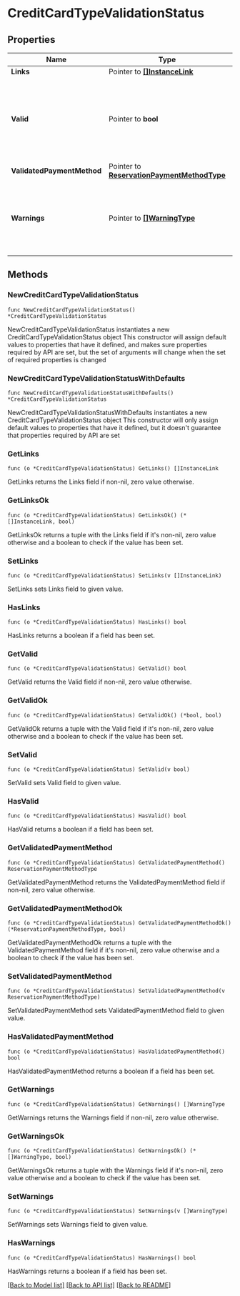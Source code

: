 # CreditCardTypeValidationStatus

## Properties

Name | Type | Description | Notes
------------ | ------------- | ------------- | -------------
**Links** | Pointer to [**[]InstanceLink**](InstanceLink.md) |  | [optional] 
**Valid** | Pointer to **bool** | A flag indicating whether the credit card number meets its vendor&#39;s format requirements | [optional] 
**ValidatedPaymentMethod** | Pointer to [**ReservationPaymentMethodType**](ReservationPaymentMethodType.md) |  | [optional] 
**Warnings** | Pointer to [**[]WarningType**](WarningType.md) | Used in conjunction with the Success element to define a business error. | [optional] 

## Methods

### NewCreditCardTypeValidationStatus

`func NewCreditCardTypeValidationStatus() *CreditCardTypeValidationStatus`

NewCreditCardTypeValidationStatus instantiates a new CreditCardTypeValidationStatus object
This constructor will assign default values to properties that have it defined,
and makes sure properties required by API are set, but the set of arguments
will change when the set of required properties is changed

### NewCreditCardTypeValidationStatusWithDefaults

`func NewCreditCardTypeValidationStatusWithDefaults() *CreditCardTypeValidationStatus`

NewCreditCardTypeValidationStatusWithDefaults instantiates a new CreditCardTypeValidationStatus object
This constructor will only assign default values to properties that have it defined,
but it doesn't guarantee that properties required by API are set

### GetLinks

`func (o *CreditCardTypeValidationStatus) GetLinks() []InstanceLink`

GetLinks returns the Links field if non-nil, zero value otherwise.

### GetLinksOk

`func (o *CreditCardTypeValidationStatus) GetLinksOk() (*[]InstanceLink, bool)`

GetLinksOk returns a tuple with the Links field if it's non-nil, zero value otherwise
and a boolean to check if the value has been set.

### SetLinks

`func (o *CreditCardTypeValidationStatus) SetLinks(v []InstanceLink)`

SetLinks sets Links field to given value.

### HasLinks

`func (o *CreditCardTypeValidationStatus) HasLinks() bool`

HasLinks returns a boolean if a field has been set.

### GetValid

`func (o *CreditCardTypeValidationStatus) GetValid() bool`

GetValid returns the Valid field if non-nil, zero value otherwise.

### GetValidOk

`func (o *CreditCardTypeValidationStatus) GetValidOk() (*bool, bool)`

GetValidOk returns a tuple with the Valid field if it's non-nil, zero value otherwise
and a boolean to check if the value has been set.

### SetValid

`func (o *CreditCardTypeValidationStatus) SetValid(v bool)`

SetValid sets Valid field to given value.

### HasValid

`func (o *CreditCardTypeValidationStatus) HasValid() bool`

HasValid returns a boolean if a field has been set.

### GetValidatedPaymentMethod

`func (o *CreditCardTypeValidationStatus) GetValidatedPaymentMethod() ReservationPaymentMethodType`

GetValidatedPaymentMethod returns the ValidatedPaymentMethod field if non-nil, zero value otherwise.

### GetValidatedPaymentMethodOk

`func (o *CreditCardTypeValidationStatus) GetValidatedPaymentMethodOk() (*ReservationPaymentMethodType, bool)`

GetValidatedPaymentMethodOk returns a tuple with the ValidatedPaymentMethod field if it's non-nil, zero value otherwise
and a boolean to check if the value has been set.

### SetValidatedPaymentMethod

`func (o *CreditCardTypeValidationStatus) SetValidatedPaymentMethod(v ReservationPaymentMethodType)`

SetValidatedPaymentMethod sets ValidatedPaymentMethod field to given value.

### HasValidatedPaymentMethod

`func (o *CreditCardTypeValidationStatus) HasValidatedPaymentMethod() bool`

HasValidatedPaymentMethod returns a boolean if a field has been set.

### GetWarnings

`func (o *CreditCardTypeValidationStatus) GetWarnings() []WarningType`

GetWarnings returns the Warnings field if non-nil, zero value otherwise.

### GetWarningsOk

`func (o *CreditCardTypeValidationStatus) GetWarningsOk() (*[]WarningType, bool)`

GetWarningsOk returns a tuple with the Warnings field if it's non-nil, zero value otherwise
and a boolean to check if the value has been set.

### SetWarnings

`func (o *CreditCardTypeValidationStatus) SetWarnings(v []WarningType)`

SetWarnings sets Warnings field to given value.

### HasWarnings

`func (o *CreditCardTypeValidationStatus) HasWarnings() bool`

HasWarnings returns a boolean if a field has been set.


[[Back to Model list]](../README.md#documentation-for-models) [[Back to API list]](../README.md#documentation-for-api-endpoints) [[Back to README]](../README.md)


